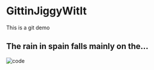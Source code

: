 # GittinJiggyWitIt

This is a git demo


## The rain in spain falls mainly on the...

![code](https://i.imgur.com/XWZgfYx.png)

